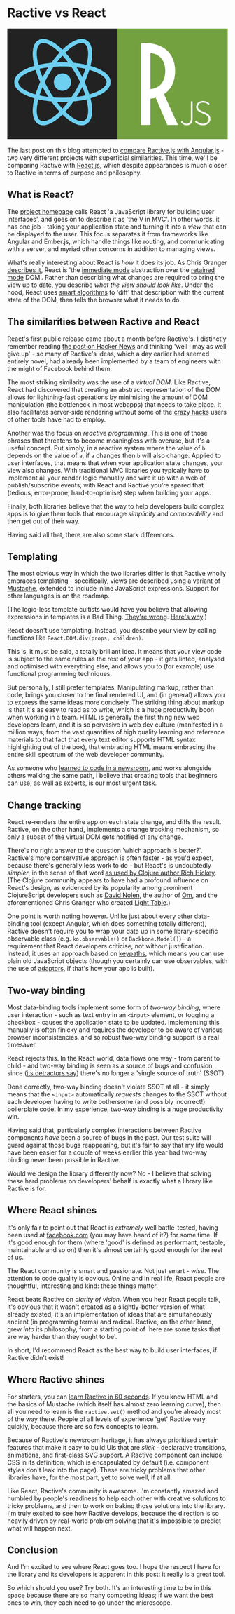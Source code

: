 # Ractive vs React

![react-v-ractive](../static/img/react-v-ractive.png)

The last post on this blog attempted to [compare Ractive.js with Angular.js](ractive-vs-angular.md) - two very different projects with superficial similarities. This time, we'll be comparing Ractive with [React.js](http://facebook.github.io/react), which despite appearances is much closer to Ractive in terms of purpose and philosophy.

<!-- break -->


## What is React?

The [project homepage](http://facebook.github.io/react) calls React 'a JavaScript library for building user interfaces', and goes on to describe it as 'the V in MVC'. In other words, it has one job - taking your application state and turning it into a *view* that can be displayed to the user. This focus separates it from frameworks like Angular and Ember.js, which handle things like routing, and communicating with a server, and myriad other concerns in addition to managing views.

What's really interesting about React is *how* it does its job. As Chris Granger [describes it](https://twitter.com/ibdknox/status/413363120862535680), React is 'the [immediate mode](http://en.wikipedia.org/wiki/Immediate_mode) abstraction over the [retained mode](http://en.wikipedia.org/wiki/Retained_mode) DOM'. Rather than describing what changes are required to bring the view up to date, you describe *what the view should look like*. Under the hood, React uses [smart algorithms](http://calendar.perfplanet.com/2013/diff/) to 'diff' that description with the current state of the DOM, then tells the browser what it needs to do.


## The similarities between Ractive and React

React's first public release came about a month before Ractive's. I distinctly remember reading [the post on Hacker News](https://news.ycombinator.com/item?id=5789055) and thinking 'well I may as well give up' - so many of Ractive's ideas, which a day earlier had seemed entirely novel, had already been implemented by a team of engineers with the might of Facebook behind them.

The most striking similarity was the use of a *virtual DOM*. Like Ractive, React had discovered that creating an abstract representation of the DOM allows for lightning-fast operations by minimising the amount of DOM manipulation (the bottleneck in most webapps) that needs to take place. It also facilitates server-side rendering without some of the [crazy hacks](http://www.yearofmoo.com/2012/11/angularjs-and-seo.html) users of other tools have had to employ.

Another was the focus on *reactive programming*. This is one of those phrases that threatens to become meaningless with overuse, but it's a useful concept. Put simply, in a reactive system where the value of `b` depends on the value of `a`, if `a` changes then `b` will also change. Applied to user interfaces, that means that when your application state changes, your view also changes. With traditional MVC libraries you typically have to implement all your render logic manually and wire it up with a web of publish/subscribe events; with React and Ractive you're spared that (tedious, error-prone, hard-to-optimise) step when building your apps.

Finally, both libraries believe that the way to help developers build complex apps is to give them tools that encourage *simplicity* and *composability* and then get out of their way.

Having said all that, there are also some stark differences.


## Templating

The most obvious way in which the two libraries differ is that Ractive wholly embraces templating - specifically, views are described using a variant of [Mustache](http://mustache.github.io/), extended to include inline JavaScript expressions. Support for other languages is on the roadmap.

(The logic-less template cultists would have you believe that allowing expressions in templates is a Bad Thing. [They're wrong](http://www.boronine.com/2012/09/07/Cult-Of-Logic-less-Templates/). [Here's why](ractive-js-expressions-and-the-new-wave-of-reactive-programming.md).)

React doesn't use templating. Instead, you describe your view by calling functions like `React.DOM.div(props, children)`.

This is, it must be said, a totally brilliant idea. It means that your view code is subject to the same rules as the rest of your app - it gets linted, analysed and optimised with everything else, and allows you to (for example) use functional programming techniques.

But personally, I still prefer templates. Manipulating markup, rather than code, brings you closer to the final rendered UI, and (in general) allows you to express the same ideas more concisely. The striking thing about markup is that it's as easy to read as to write, which is a huge productivity boon when working in a team. HTML is generally the first thing new web developers learn, and it is so pervasive in web dev culture (manifested in a million ways, from the vast quantities of high quality learning and reference materials to that fact that every text editor supports HTML syntax highlighting out of the box), that embracing HTML means embracing the entire skill spectrum of the web developer community.

As someone who [learned to code in a newsroom](the-origins-of-ractive.md), and works alongside others walking the same path, I believe that creating tools that beginners can use, as well as experts, is our most urgent task.


## Change tracking

React re-renders the entire app on each state change, and diffs the result. Ractive, on the other hand, implements a change tracking mechanism, so only a subset of the virtual DOM gets notified of any change.

There's no right answer to the question 'which approach is better?'. Ractive's more conservative approach is often faster - as you'd expect, because there's generally less work to do - but React's is undoubtedly *simpler*, in the sense of that word [as used by Clojure author Rich Hickey](http://www.infoq.com/presentations/Simple-Made-Easy). (The Clojure community appears to have had a profound influence on React's design, as evidenced by its popularity among prominent ClojureScript developers such as [David Nolen](https://twitter.com/swannodette), the author of [Om](https://github.com/swannodette/om), and the aforementioned Chris Granger who created [Light Table](http://www.lighttable.com/).)

One point is worth noting however. Unlike just about every other data-binding tool (except Angular, which does something totally different), Ractive doesn't require you to wrap your data up in some library-specific observable class (e.g. `ko.observable()` or `Backbone.Model()`) - a requirement that React developers criticise, not without justification. Instead, it uses an approach based on [keypaths](../concepts/templates/keypaths.md), which means you can use plain old JavaScript objects (though you certainly can use observables, with the use of [adaptors](../extend/adaptors.md), if that's how your app is built).


## Two-way binding

Most data-binding tools implement some form of *two-way binding*, where user interaction - such as text entry in an `<input>` element, or toggling a checkbox - causes the application state to be updated. Implementing this manually is often finicky and requires the developer to be aware of various browser inconsistencies, and so robust two-way binding support is a real timesaver.

React rejects this. In the React world, data flows one way - from parent to child - and two-way binding is seen as a source of bugs and confusion since ([its detractors say](https://twitter.com/asolove/status/459391361310269441)) there's no longer a 'single source of truth' (SSOT).

Done correctly, two-way binding doesn't violate SSOT at all - it simply means that the `<input>` automatically *requests* changes to the SSOT without each developer having to write bothersome (and possibly incorrect!) boilerplate code. In my experience, two-way binding is a huge productivity win.

Having said that, particularly complex interactions between Ractive components *have* been a source of bugs in the past. Our test suite will guard against those bugs reappearing, but it's fair to say that my life would have been easier for a couple of weeks earlier this year had two-way binding never been possible in Ractive.

Would we design the library differently now? No - I believe that solving these hard problems on developers' behalf is exactly what a library like Ractive is for.


## Where React shines

It's only fair to point out that React is *extremely* well battle-tested, having been used at [facebook.com](http://facebook.com) (you may have heard of it?) for some time. If it's good enough for them (where 'good' is defined as performant, testable, maintainable and so on) then it's almost certainly good enough for the rest of us.

The React community is smart and passionate. Not just smart - *wise*. The attention to code quality is obvious. Online and in real life, React people are thoughtful, interesting and kind: these things matter.

React beats Ractive on *clarity of vision*. When you hear React people talk, it's obvious that it wasn't created as a slightly-better version of what already existed; it's an implementation of ideas that are simultaneously ancient (in programming terms) and radical. Ractive, on the other hand, grew *into* its philosophy, from a starting point of 'here are some tasks that are way harder than they ought to be'.

In short, I'd recommend React as the best way to build user interfaces, if Ractive didn't exist!


## Where Ractive shines

For starters, you can [learn Ractive in 60 seconds](/get-started/60-second-setup). If you know HTML and the basics of Mustache (which itself has almost zero learning curve), then all you need to learn is the `ractive.set()` method and you're already most of the way there. People of all levels of experience 'get' Ractive very quickly, because there are so few concepts to learn.

Because of Ractive's newsroom heritage, it has always prioritised certain features that make it easy to build UIs that are *slick* - declarative transitions, animations, and first-class SVG support. A Ractive component can include CSS in its definition, which is encapsulated by default (i.e. component styles don't leak into the page). These are tricky problems that other libraries have, for the most part, yet to solve well, if at all.

Like React, Ractive's community is awesome. I'm constantly amazed and humbled by people's readiness to help each other with creative solutions to tricky problems, and then to work on baking those solutions into the library. I'm truly excited to see how Ractive develops, because the direction is so heavily driven by real-world problem solving that it's impossible to predict what will happen next.


## Conclusion

And I'm excited to see where React goes too. I hope the respect I have for the library and its developers is apparent in this post: it really is a great tool.

So which should you use? Try both. It's an interesting time to be in this space because there are so many competing ideas; if we want the best ones to win, they each need to go under the microscope.

